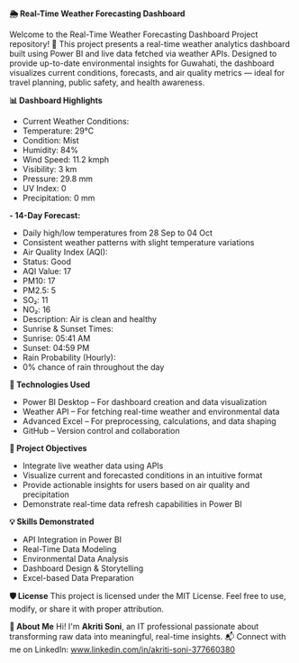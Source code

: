 
**🌦️ Real-Time Weather Forecasting Dashboard** 

Welcome to the Real-Time Weather Forecasting Dashboard Project repository! 🚀 This project presents a real-time weather analytics dashboard built using Power BI and live data fetched via weather APIs. Designed to provide up-to-date environmental insights for Guwahati, the dashboard visualizes current conditions, forecasts, and air quality metrics — ideal for travel planning, public safety, and health awareness.

**📊 Dashboard Highlights**
- Current Weather Conditions:
- Temperature: 29°C
- Condition: Mist
- Humidity: 84%
- Wind Speed: 11.2 kmph
- Visibility: 3 km
- Pressure: 29.8 mm
- UV Index: 0
- Precipitation: 0 mm
  
**- 14-Day Forecast:**
- Daily high/low temperatures from 28 Sep to 04 Oct
- Consistent weather patterns with slight temperature variations
- Air Quality Index (AQI):
- Status: Good
- AQI Value: 17
- PM10: 17
- PM2.5: 5
- SO₂: 11
-  NO₂: 16
- Description: Air is clean and healthy
- Sunrise & Sunset Times:
- Sunrise: 05:41 AM
- Sunset: 04:59 PM
- Rain Probability (Hourly):
- 0% chance of rain throughout the day

**🔧 Technologies Used**
- Power BI Desktop – For dashboard creation and data visualization
- Weather API – For fetching real-time weather and environmental data
- Advanced Excel – For preprocessing, calculations, and data shaping
- GitHub – Version control and collaboration

**🎯 Project Objectives**
- Integrate live weather data using APIs
- Visualize current and forecasted conditions in an intuitive format
- Provide actionable insights for users based on air quality and precipitation
- Demonstrate real-time data refresh capabilities in Power BI

**💡 Skills Demonstrated**
- API Integration in Power BI
- Real-Time Data Modeling
- Environmental Data Analysis
- Dashboard Design & Storytelling
- Excel-based Data Preparation

**🛡️ License**
This project is licensed under the MIT License. Feel free to use, modify, or share it with proper attribution.

**🌟 About Me**
Hi! I'm **Akriti Soni**, an IT professional passionate about transforming raw data into meaningful, real-time insights.
📬 Connect with me on LinkedIn: www.linkedin.com/in/akriti-soni-377660380



